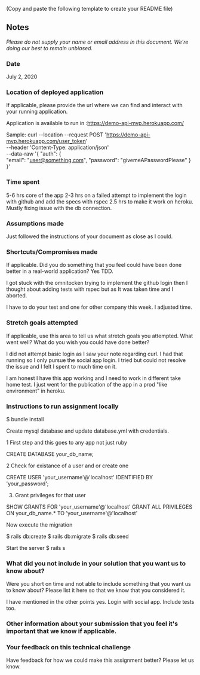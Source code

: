 (Copy and paste the following template to create your README file)
## Notes
*Please do not supply your name or email address in this document. We're doing our best to remain unbiased.*


### Date
July 2, 2020

### Location of deployed application
If applicable, please provide the url where we can find and interact with your running application.

Application is available to run in :https://demo-api-mvp.herokuapp.com/

Sample:
curl --location --request POST 'https://demo-api-mvp.herokuapp.com/user_token' \
--header 'Content-Type: application/json' \
--data-raw '{
	"auth": {	
		"email": "user@something.com",
		"password": "givemeAPasswordPlease"
	}
}'

### Time spent
5-6 hrs core of the app
2-3 hrs on a failed attempt to implement the login with github and add the specs with rspec
2.5 hrs to make it work on heroku. Mustly fixing issue with the db connection.

### Assumptions made
Just followed the instructions of your document as close as I could.

### Shortcuts/Compromises made
If applicable. Did you do something that you feel could have been done better in a real-world application? Yes TDD. 

I got stuck with the omnitocken trying to implement the github login then I thought about adding tests with rspec but as It was taken time and I aborted.

I have to do your test and one for other company this week. I adjusted time.

### Stretch goals attempted
If applicable, use this area to tell us what stretch goals you attempted. What went well? What do you wish you
could have done better? 

I did not attempt basic login as I saw your note regarding curl. I had that running so I only pursue the social app login. I tried but could not resolve the issue and I felt I spent to much time on it.

I am honest I have this app working and I need to work in different take home test. I just went for the publication of the app in a prod "like environment" in heroku.

### Instructions to run assignment locally

$ bundle install

Create mysql database and update database.yml with credentials. 

1 First step and this goes to any app not just ruby

CREATE DATABASE your_db_name;

2 Check for existance of a user and or create one

CREATE USER 'your_username'@'localhost'
IDENTIFIED BY 'your_password';

3. Grant privileges for that user

SHOW GRANTS FOR 'your_username'@'localhost'
GRANT ALL PRIVILEGES ON your_db_name.*
TO 'your_username'@'localhost'

Now execute the migration

$ rails db:create
$ rails db:migrate
$ rails db:seed

Start the server
$ rails s

### What did you not include in your solution that you want us to know about?
Were you short on time and not able to include something that you want us to know
about? Please list it here so that we know that you considered it.

I have mentioned in the other points yes. Login with social app. Include tests too.

### Other information about your submission that you feel it's important that we know if applicable.
### Your feedback on this technical challenge
Have feedback for how we could make this assignment better? Please let us know.
